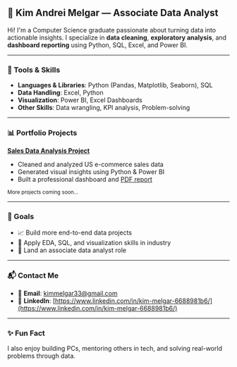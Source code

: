 ## 💼 Kim Andrei Melgar — Associate Data Analyst

Hi! I'm a Computer Science graduate passionate about turning data into actionable insights. I specialize in **data cleaning**, **exploratory analysis**, and **dashboard reporting** using Python, SQL, Excel, and Power BI.

---

### 🧰 Tools & Skills

* **Languages & Libraries**: Python (Pandas, Matplotlib, Seaborn), SQL
* **Data Handling**: Excel, Python
* **Visualization**: Power BI, Excel Dashboards
* **Other Skills**: Data wrangling, KPI analysis, Problem-solving

---

### 📊 Portfolio Projects

**[Sales Data Analysis Project](https://github.com/ArkBluee/sales-data-analysis-project)**

* Cleaned and analyzed US e-commerce sales data
* Generated visual insights using Python & Power BI
* Built a professional dashboard and [PDF report](https://github.com/ArkBluee/sales-data-analysis-project/blob/main/reports/sales_analysis_report.pdf)

<sub>More projects coming soon...</sub>

---

### 🎯 Goals

* 📈 Build more end-to-end data projects
* 🧠 Apply EDA, SQL, and visualization skills in industry
* 🤝 Land an associate data analyst role

---

### 📬 Contact Me

* 📧 **Email**: [kimmelgar33@gmail.com](mailto:kimmelgar33@gmail.com)
* 💼 **LinkedIn**: [https://www.linkedin.com/in/kim-melgar-6688981b6/](https://www.linkedin.com/in/kim-melgar-6688981b6/)

---

### ✨ Fun Fact

I also enjoy building PCs, mentoring others in tech, and solving real-world problems through data.
